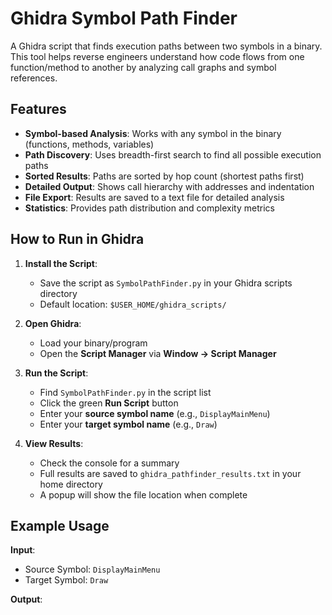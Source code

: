 # Ghidra Symbol Path Finder

A Ghidra script that finds execution paths between two symbols in a binary. This tool helps reverse engineers understand how code flows from one function/method to another by analyzing call graphs and symbol references.

## Features

- **Symbol-based Analysis**: Works with any symbol in the binary (functions, methods, variables)
- **Path Discovery**: Uses breadth-first search to find all possible execution paths
- **Sorted Results**: Paths are sorted by hop count (shortest paths first)
- **Detailed Output**: Shows call hierarchy with addresses and indentation
- **File Export**: Results are saved to a text file for detailed analysis
- **Statistics**: Provides path distribution and complexity metrics

## How to Run in Ghidra

1. **Install the Script**:
   - Save the script as `SymbolPathFinder.py` in your Ghidra scripts directory
   - Default location: `$USER_HOME/ghidra_scripts/`

2. **Open Ghidra**:
   - Load your binary/program
   - Open the **Script Manager** via **Window → Script Manager**

3. **Run the Script**:
   - Find `SymbolPathFinder.py` in the script list
   - Click the green **Run Script** button
   - Enter your **source symbol name** (e.g., `DisplayMainMenu`)
   - Enter your **target symbol name** (e.g., `Draw`)

4. **View Results**:
   - Check the console for a summary
   - Full results are saved to `ghidra_pathfinder_results.txt` in your home directory
   - A popup will show the file location when complete

## Example Usage

**Input**: 
- Source Symbol: `DisplayMainMenu`
- Target Symbol: `Draw`

**Output**:
